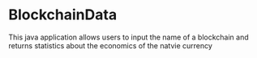 # BlockchainData
 This java application allows users to input the name of a blockchain and returns statistics about the economics of the natvie currency
